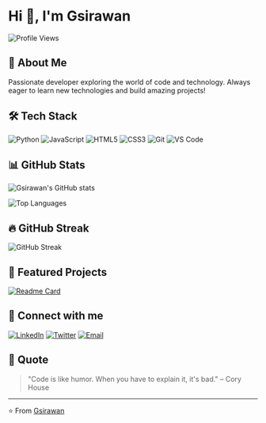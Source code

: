 # Hi 👋, I'm Gsirawan

![Profile Views](https://komarev.com/ghpvc/?username=Gsirawan&color=blue)

## 🚀 About Me
Passionate developer exploring the world of code and technology. Always eager to learn new technologies and build amazing projects!

## 🛠️ Tech Stack

![Python](https://img.shields.io/badge/Python-3776AB?style=for-the-badge&logo=python&logoColor=white)
![JavaScript](https://img.shields.io/badge/JavaScript-F7DF1E?style=for-the-badge&logo=javascript&logoColor=black)
![HTML5](https://img.shields.io/badge/HTML5-E34F26?style=for-the-badge&logo=html5&logoColor=white)
![CSS3](https://img.shields.io/badge/CSS3-1572B6?style=for-the-badge&logo=css3&logoColor=white)
![Git](https://img.shields.io/badge/Git-F05032?style=for-the-badge&logo=git&logoColor=white)
![VS Code](https://img.shields.io/badge/VS_Code-007ACC?style=for-the-badge&logo=visual-studio-code&logoColor=white)

## 📊 GitHub Stats

![Gsirawan's GitHub stats](https://github-readme-stats.vercel.app/api?username=Gsirawan&show_icons=true&theme=radical)

![Top Languages](https://github-readme-stats.vercel.app/api/top-langs/?username=Gsirawan&layout=compact&theme=radical)

## 🔥 GitHub Streak

![GitHub Streak](https://github-readme-streak-stats.herokuapp.com/?user=Gsirawan&theme=radical)

## 🌟 Featured Projects

<!-- Add your best repositories here -->
[![Readme Card](https://github-readme-stats.vercel.app/api/pin/?username=Gsirawan&repo=your-repo-name&theme=radical)](https://github.com/Gsirawan/your-repo-name)

## 🤝 Connect with me

[![LinkedIn](https://img.shields.io/badge/LinkedIn-0077B5?style=for-the-badge&logo=linkedin&logoColor=white)](https://linkedin.com/in/your-profile)
[![Twitter](https://img.shields.io/badge/Twitter-1DA1F2?style=for-the-badge&logo=twitter&logoColor=white)](https://twitter.com/your-handle)
[![Email](https://img.shields.io/badge/Email-D14836?style=for-the-badge&logo=gmail&logoColor=white)](mailto:your-email@example.com)

## 💭 Quote
> "Code is like humor. When you have to explain it, it's bad." – Cory House

---
⭐️ From [Gsirawan](https://github.com/Gsirawan)
